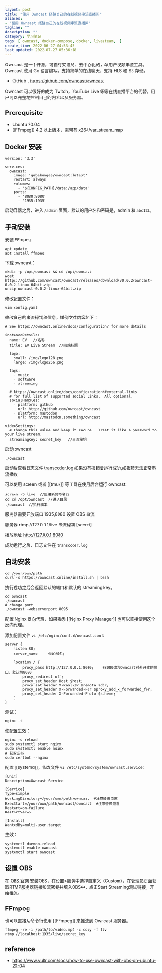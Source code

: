 ```yaml
---
layout: post
title: "使用 Owncast 搭建自己的在线视频串流直播间"
aliases:
- "使用 Owncast 搭建自己的在线视频串流直播间"
tagline: ""
description: ""
category: 学习笔记
tags: [ owncast, docker-compose, docker, livesteam,  ]
create_time: 2022-06-27 04:53:45
last_updated: 2022-07-27 05:36:18
---
```


Owncast 是一个开源，可自行架设的、去中心化的，单用户视频串流工具。Owncast 使用 Go 语言编写。支持简单的在线聊天，支持 HLS 和 S3 存储。

- GitHub：<https://github.com/owncast/owncast>

Owncast 可以很好的成为 Twitch，YouTube Live 等等在线直播平台的代替。用户可以完整地控制自己的内容以及服务器。

## Prerequisite

- Ubuntu 20.04
- [[FFmpeg]] 4.2 以上版本，需带有 x264/var_stream_map

## Docker 安装

```
version: '3.3'

services:
  owncast:
    image: 'gabekangas/owncast:latest'
    restart: always
    volumes:
      - '${CONFIG_PATH}/data:/app/data'
    ports:
      - '8080:8080'
      - '1935:1935'
```

启动容器之后，进入 `/admin` 页面，默认的用户名和密码是，admin 和 `abc123`。

## 手动安装

安装 FFmpeg

```
apt update
apt install ffmpeg
```

下载 owncast：

```
mkdir -p /opt/owncast && cd /opt/owncast
wget https://github.com/owncast/owncast/releases/download/v0.0.2/owncast-0.0.2-linux-64bit.zip
unzip owncast-0.0.2-linux-64bit.zip
```

修改配置文件：

```
vim config.yaml
```

修改自己的串流秘钥和信息，样例文件内容如下：

```
# See https://owncast.online/docs/configuration/ for more details

instanceDetails:
  name: EV   //名称
  title: EV Live Stream  //网站标题

  logo:
    small: /img/logo128.png
    large: /img/logo256.png

  tags:
    - music
    - software
    - streaming

  # https://owncast.online/docs/configuration/#external-links
  # for full list of supported social links.  All optional.
  socialHandles:
    - platform: github
      url: http://github.com/owncast/owncast
    - platform: mastodon
      url: http://mastodon.something/owncast

videoSettings:
  # Change this value and keep it secure.  Treat it like a password to your live stream.
  streamingKey: secret_key   //串流秘钥
```

启动 owncast

```
./owncast
```

启动后查看日志文件 transcoder.log 如果没有报错着运行成功,如报错无法正常串流播放

可以使用 screen 或者 [[tmux]] 等工具在使用后台运行 owncast:

```
screen -S live  //创建新的命令行
cd cd /opt/owncast  //进入目录
./owncast  //执行脚本
```

服务器需要开放端口 1935,8080
设置 OBS 串流

服务器 rtmp://127.0.0.1/live
串流秘钥 [secret]

播放地址 http://127.0.0.1:8080

成功运行之后，日志文件在 `transcoder.log`

## 自动安装

```
cd /your/own/path
curl -s https://owncast.online/install.sh | bash
```

执行成功之后会返回默认的端口和默认的 streaming key。

```
cd owncast
./owncast
# change port
./owncast -webserverport 8095
```

配置 Nginx 反向代理，如果熟悉 [[Nginx Proxy Manager]] 也可以直接使用这个反向代理。

添加配置文件 `vi /etc/nginx/conf.d/owncast.conf`:

```
server {
    listen 80;
    server_name     你的域名;

    location / {
        proxy_pass http://127.0.0.1:8080;    #8080改为Owncast对外开放的端口，默认为8080
        proxy_redirect off;
        proxy_set_header Host $host;
        proxy_set_header X-Real-IP $remote_addr;
        proxy_set_header X-Forwarded-For $proxy_add_x_forwarded_for;
        proxy_set_header X-Forwarded-Proto $scheme;
    }
}
```

测试：

```
nginx -t
```

使配置生效：

```
nginx -s reload
sudo systemctl start nginx
sudo systemctl enable nginx
# 获取证书
sudo certbot --nginx
```

配置 [[systemd]]，修改文件 `vi /etc/systemd/system/owncast.service`:

```
[Unit]
Description=Owncast Service

[Service]
Type=simple
WorkingDirectory=/your/own/path/owncast  #注意替换位置
ExecStart=/your/own/path/owncast/owncast  #注意替换位置
Restart=on-failure
RestartSec=5

[Install]
WantedBy=multi-user.target
```

生效：

```
systemctl daemon-reload
systemctl enable owncast
systemctl start owncast
```

## 设置 OBS
在 [OBS 官网](https://obsproject.com/) 安装OBS，在设置>服务中选择自定义（Custom），在管理员页面获取RTMP服务器链接和流密钥并填入OBS中，点击Start Streaming测试链接，开始推流。

## FFmpeg
也可以直接从命令行使用 [[FFmpeg]] 来推流到 Owncast 服务器。

```
ffmpeg -re -i /path/to/video.mp4 -c copy -f flv rtmp://localhost:1935/live/secret_key
```

## reference

- <https://www.vultr.com/docs/how-to-use-owncast-with-obs-on-ubuntu-20-04>
